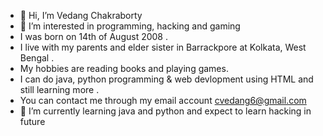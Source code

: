 - 👋 Hi, I’m Vedang Chakraborty
- 👀 I’m interested in programming, hacking and gaming
- I was born on 14th of August 2008 .
- I live with my parents and elder sister in Barrackpore at Kolkata, West Bengal .
- My hobbies are reading books and playing games.
- I can do java, python programming & web devlopment using HTML and still learning more .
- You can contact me through my email account cvedang6@gmail.com
- 🌱 I’m currently learning java and python and expect to learn hacking in future
<!---
VEDANG200814/VEDANG200814 is a ✨ special ✨ repository because its `README.md` (this file) appears on your GitHub profile.
You can click the Preview link to take a look at your changes.
--->
